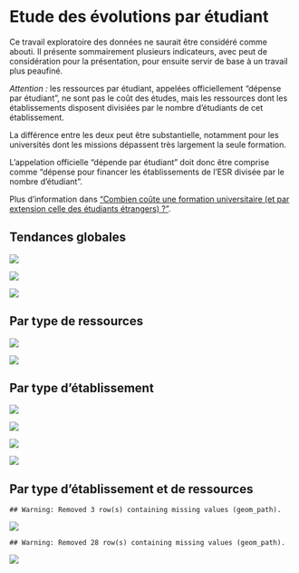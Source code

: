 Etude des évolutions par étudiant
================

Ce travail exploratoire des données ne saurait être considéré comme
abouti. Il présente sommairement plusieurs indicateurs, avec peut de
considération pour la présentation, pour ensuite servir de base à un
travail plus peaufiné.

*Attention :* les ressources par étudiant, appelées officiellement
“dépense par étudiant”, ne sont pas le coût des études, mais les
ressources dont les établissements disposent divisiées par le nombre
d’étudiants de cet établissement.

La différence entre les deux peut être substantielle, notamment pour les
universités dont les missions dépassent très largement la seule
formation.

L’appelation officielle “dépende par étudiant” doit donc être comprise
comme “dépense pour financer les établissements de l’ESR divisée par le
nombre d’étudiant”.

Plus d’information dans [“Combien coûte une formation universitaire (et
par extension celle des étudiants étrangers)
?”](https://blog.educpros.fr/julien-gossa/2019/01/18/combien-coute-une-formation-universitaire-et-par-extension-celle-des-etudiants-etrangers/).

## Tendances globales

![](IndicateursParEtudiant_files/figure-gfm/global.rpe-1.png)<!-- -->

![](IndicateursParEtudiant_files/figure-gfm/global.epe-1.png)<!-- -->

![](IndicateursParEtudiant_files/figure-gfm/global.evol-1.png)<!-- -->

## Par type de ressources

![](IndicateursParEtudiant_files/figure-gfm/res.abs-1.png)<!-- -->

![](IndicateursParEtudiant_files/figure-gfm/res.evol-1.png)<!-- -->

## Par type d’établissement

![](IndicateursParEtudiant_files/figure-gfm/etab.rpe-1.png)<!-- -->

![](IndicateursParEtudiant_files/figure-gfm/etab.epe-1.png)<!-- -->

![](IndicateursParEtudiant_files/figure-gfm/etab.rpe.evol-1.png)<!-- -->

![](IndicateursParEtudiant_files/figure-gfm/etab.epe.evol-1.png)<!-- -->

## Par type d’établissement et de ressources

    ## Warning: Removed 3 row(s) containing missing values (geom_path).

![](IndicateursParEtudiant_files/figure-gfm/resetab.rpe-1.png)<!-- -->

    ## Warning: Removed 28 row(s) containing missing values (geom_path).

![](IndicateursParEtudiant_files/figure-gfm/resetab.rpe.evol-1.png)<!-- -->
